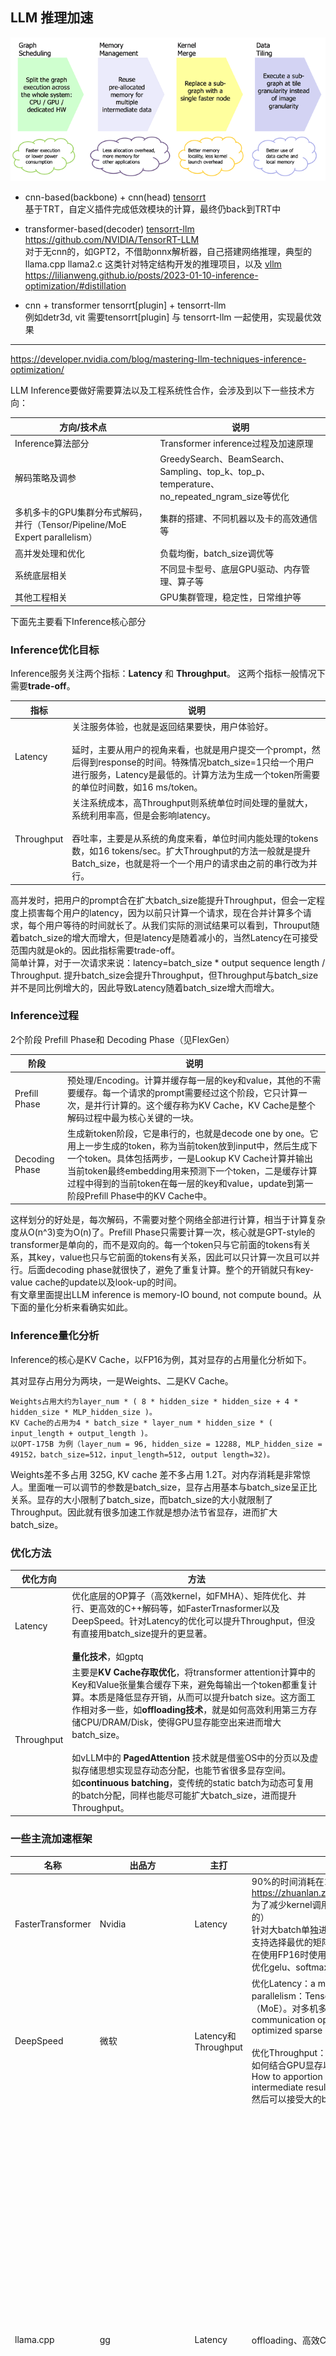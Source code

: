 ## LLM 推理加速   

![acc](./2016-openvx-api-slide6.png)   

* cnn-based(backbone) + cnn(head) [tensorrt](https://github.com/lix19937/trt-samples-for-hackathon-cn/blob/master/cookbook/readme_cn.md)     
基于TRT，自定义插件完成低效模块的计算，最终仍back到TRT中   

* transformer-based(decoder)  [tensorrt-llm](tensorrt-llm/readme.md)  https://github.com/NVIDIA/TensorRT-LLM           
对于无cnn的，如GPT2，不借助onnx解析器，自己搭建网络推理，典型的llama.cpp   llama2.c 这类针对特定结构开发的推理项目，以及 [vllm](./vllm/readme.md)          
https://lilianweng.github.io/posts/2023-01-10-inference-optimization/#distillation     

* cnn + transformer  tensorrt[plugin] + tensorrt-llm         
例如detr3d, vit 需要tensorrt[plugin] 与 tensorrt-llm 一起使用，实现最优效果

-------------------------------   
https://developer.nvidia.com/blog/mastering-llm-techniques-inference-optimization/

LLM Inference要做好需要算法以及工程系统性合作，会涉及到以下一些技术方向：    

|方向/技术点|说明 |   
|----------|----|   
|Inference算法部分| Transformer inference过程及加速原理|  
|解码策略及调参| GreedySearch、BeamSearch、Sampling、top_k、top_p、temperature、no_repeated_ngram_size等优化|   
|多机多卡的GPU集群分布式解码，并行（Tensor/Pipeline/MoE Expert parallelism）| 集群的搭建、不同机器以及卡的高效通信等|   
|高并发处理和优化|负载均衡，batch_size调优等|   
|系统底层相关|不同显卡型号、底层GPU驱动、内存管理、算子等|   
|其他工程相关|GPU集群管理，稳定性，日常维护等|   

下面先主要看下Inference核心部分          
### Inference优化目标    
Inference服务关注两个指标：**Latency** 和 **Throughput**。  这两个指标一般情况下需要**trade-off**。    
  
|指标 | 说明 |   
|---- | ----|   
| Latency | 关注服务体验，也就是返回结果要快，用户体验好。 <br><br> 延时，主要从用户的视角来看，也就是用户提交一个prompt，然后得到response的时间。特殊情况batch_size=1只给一个用户进行服务，Latency是最低的。计算方法为生成一个token所需要的单位时间数，如16 ms/token。 |   
| Throughput |关注系统成本，高Throughput则系统单位时间处理的量就大，系统利用率高，但是会影响latency。<br><br> 吞吐率，主要是从系统的角度来看，单位时间内能处理的tokens数，如16 tokens/sec。扩大Throughput的方法一般就是提升Batch_size，也就是将一个一个用户的请求由之前的串行改为并行。    |   

高并发时，把用户的prompt合在扩大batch_size能提升Throughput，但会一定程度上损害每个用户的latency，因为以前只计算一个请求，现在合并计算多个请求，每个用户等待的时间就长了。从我们实际的测试结果可以看到，Throuput随着batch_size的增大而增大，但是latency是随着减小的，当然Latency在可接受范围内就是ok的。因此指标需要trade-off。     
简单计算，对于一次请求来说：latency=batch_size * output sequence length / Throughput. 提升batch_size会提升Throughput，但Throughput与batch_size并不是同比例增大的，因此导致Latency随着batch_size增大而增大。

### Inference过程   
2个阶段 Prefill Phase和 Decoding Phase（见FlexGen）       

|阶段 | 说明|  
|----| ----|   
|Prefill Phase|预处理/Encoding。计算并缓存每一层的key和value，其他的不需要缓存。每一个请求的prompt需要经过这个阶段，它只计算一次，是并行计算的。这个缓存称为KV Cache，KV Cache是整个解码过程中最为核心关键的一块。|     
|Decoding Phase|生成新token阶段，它是串行的，也就是decode one by one。它用上一步生成的token，称为当前token放到input中，然后生成下一个token。具体包括两步，一是Lookup KV Cache计算并输出当前token最终embedding用来预测下一个token，二是缓存计算过程中得到的当前token在每一层的key和value，update到第一阶段Prefill Phase中的KV Cache中。|    

这样划分的好处是，每次解码，不需要对整个网络全部进行计算，相当于计算复杂度从O(n^3)变为O(n)了。Prefill Phase只需要计算一次，核心就是GPT-style的transformer是单向的，而不是双向的。每一个token只与它前面的tokens有关系，其key，value也只与它前面的tokens有关系，因此可以只计算一次且可以并行。后面decoding phase就很快了，避免了重复计算。整个的开销就只有key-value cache的update以及look-up的时间。   
有文章里面提出LLM inference is memory-IO bound, not compute bound。从下面的量化分析来看确实如此。

### Inference量化分析      
Inference的核心是KV Cache，以FP16为例，其对显存的占用量化分析如下。

其对显存占用分为两块，一是Weights、二是KV Cache。
```
Weights占用大约为layer_num * ( 8 * hidden_size * hidden_size + 4 * hidden_size * MLP_hidden_size )。  
KV Cache的占用为4 * batch_size * layer_num * hidden_size * ( input_length + output_length )。  
以OPT-175B 为例（layer_num = 96, hidden_size = 12288, MLP_hidden_size = 49152，batch_size=512，input_length=512, output length=32)。   
```   
Weights差不多占用 325G, KV cache 差不多占用 1.2T。对内存消耗是非常惊人。里面唯一可以调节的参数是batch_size，显存占用基本与batch_size呈正比关系。显存的大小限制了batch_size，而batch_size的大小就限制了Throughput。因此就有很多加速工作就是想办法节省显存，进而扩大batch_size。

### 优化方法   

|优化方向| 方法|     
|---    |---  |     
|Latency|优化底层的OP算子（高效kernel，如FMHA）、矩阵优化、并行、更高效的C++解码等，如FasterTrnasformer以及DeepSpeed。针对Latency的优化可以提升Throughput，但没有直接用batch_size提升的更显著。<br><br> **量化技术**，如gptq |     
|Throughput|主要是**KV Cache存取优化**，将transformer attention计算中的Key和Value张量集合缓存下来，避免每输出一个token都重复计算。本质是降低显存开销，从而可以提升batch size。这方面工作相对多一些，如**offloading技术**，就是如何高效利用第三方存储CPU/DRAM/Disk，使得GPU显存能空出来进而增大batch_size。<br><br> 如vLLM中的 **PagedAttention** 技术就是借鉴OS中的分页以及虚拟存储思想实现显存动态分配，也能节省很多显存空间。<br>如**continuous batching**，变传统的static batch为动态可复用的batch分配，同样也能尽可能扩大batch_size，进而提升Throughput。|    

### 一些主流加速框架   

| 名称| 出品方| 主打| 方法  |  备注  |     
| ----|------| ----| ---- | -------|    
| FasterTransformer| Nvidia | Latency| 90%的时间消耗在12层Transformer的前向计算上，总结优化点如下：https://zhuanlan.zhihu.com/p/79528308<br>为了减少kernel调用次数，将除了矩阵乘法的kernel都尽可能合并（这个可能是主要的）<br>针对大batch单独进行了kernel优化<br>支持选择最优的矩阵乘法<br>在使用FP16时使用half2类型，达到half两倍的访存带宽和计算吞吐<br>优化gelu、softmax、layernorm的实现以及选用rsqrt等   | - |       
|DeepSpeed|微软|Latency和 Throughput| 优化Latency：a multi-GPU inference solution.<br>parallelism：Tensor parallelism、Pipeline parallelism、Expert Parallelism（MoE）。对多机多卡之间的通信带宽要求较高 <br>communication optimization<br>optimized sparse kernels<br><br>优化Throughput：Zero-Inference也用到了offloading技术<br> 如何结合GPU显存以及其他外部存储设备如DRAM、NVMe等加载大模型，问题变为How to apportion GPU memory among model weights, inference inputs and intermediate results <br> 然后可以接受大的batch size，进而提升Throughput。| - |    
|llama.cpp|gg| Latency| offloading、高效C++解码  | 面向消费级CPU/GPU的Inference框架，主打易用性，CPU支持 <br><br> GPU多核计算能力：通过调用CUDA、OpenCL等API，来利用GPU的并行能力。<br>CPU SIMD和多核：单指令多数据SIMD在x86上有SSEx和AVX等指令，在ARM上有NEON和SVE，都广泛被使用，也有的库通过OpenMP再叠加多核能力。|     
|vLLM     |UC Berkeley| Throughput| paged attention，动态分配K-V Cache，提升Batch_size <br><br>KV cache占用大量GPU内存，一个13B模型每个输出token对应的KV张量，需要800KB，而最长输出长度2048个token的话，一个请求就需要1.6GB显存。因此vLLM引入类似操作系统中的分页机制，大幅减少了KV cache的碎片化，提高性能。 | -  |  
|FlexGen  |Stanford/UC Berkeley/CMU/META  | Throughput| 在有限资源情况下如何高效利用CPU/Disk以提升Throughput  | -  |  
|Hugging Face pipeline Accelerate  |HuggingFace | Latency| distributed Inference （https://huggingface.co/docs/accelerate/usage_guides/distributed_inference）| -  |  
       
## gpu角度下dnn性能     
[understand-perf ](https://docs.nvidia.com/deeplearning/performance/dl-performance-gpu-background/index.html#understand-perf)   
解读     


https://zhuanlan.zhihu.com/p/649640010




